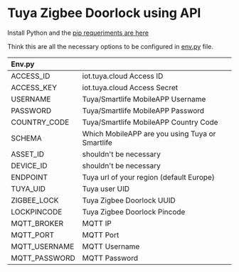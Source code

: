 # Tuya Zigbee Doorlock using API
  
Install Python and the [pip requeriments are here](https://github.com/Sthopeless/74757961/blob/main/requirements.txt)  
  
  
Think this are all the necessary options to be configured in [env.py](https://github.com/Sthopeless/74757961/blob/main/env.py) file.  
  
| Env.py    |              |
| :-------- | :----------- |
ACCESS_ID   | iot.tuya.cloud Access ID
ACCESS_KEY  | iot.tuya.cloud Access Secret
USERNAME    | Tuya/Smartlife MobileAPP Username
PASSWORD    | Tuya/Smartlife MobileAPP Password
COUNTRY_CODE | Tuya/Smartlife MobileAPP Country Code
SCHEMA | Which MobileAPP are you using Tuya or Smartlife
ASSET_ID | shouldn't be necessary
DEVICE_ID | shouldn't be necessary
ENDPOINT | Tuya url of your region (default Europe)
TUYA_UID | Tuya user UID
ZIGBEE_LOCK | Tuya Zigbee Doorlock UUID
LOCKPINCODE | Tuya Zigbee Doorlock Pincode
MQTT_BROKER | MQTT IP
MQTT_PORT | MQTT Port
MQTT_USERNAME | MQTT Username
MQTT_PASSWORD | MQTT Password

